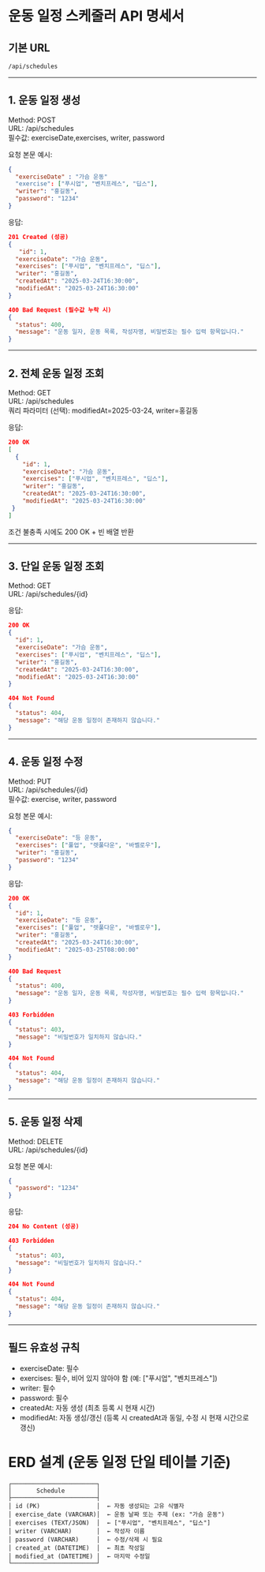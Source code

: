 # 운동 일정 스케줄러 API 명세서

## 기본 URL
```bash
/api/schedules
```
---

## 1️. 운동 일정 생성

Method: POST  
URL: /api/schedules  
필수값: exerciseDate,exercises, writer, password

요청 본문 예시:
```json
{
  "exerciseDate" : "가슴 운동"
  "exercise": ["푸시업", "벤치프레스", "딥스"],
  "writer": "홍길동",
  "password": "1234"
}
```
응답:
```json
201 Created (성공)
{
   "id": 1,
  "exerciseDate": "가슴 운동",
  "exercises": ["푸시업", "벤치프레스", "딥스"],
  "writer": "홍길동",
  "createdAt": "2025-03-24T16:30:00",
  "modifiedAt": "2025-03-24T16:30:00"
}
```
```json
400 Bad Request (필수값 누락 시)
{
  "status": 400,
  "message": "운동 일자, 운동 목록, 작성자명, 비밀번호는 필수 입력 항목입니다."
}
```
---

## 2️. 전체 운동 일정 조회

Method: GET  
URL: /api/schedules  
쿼리 파라미터 (선택): modifiedAt=2025-03-24, writer=홍길동

응답:
```json
200 OK
[
  {
    "id": 1,
    "exerciseDate": "가슴 운동",
    "exercises": ["푸시업", "벤치프레스", "딥스"],
    "writer": "홍길동",
    "createdAt": "2025-03-24T16:30:00",
    "modifiedAt": "2025-03-24T16:30:00"
 }
]
```
조건 불충족 시에도 200 OK + 빈 배열 반환

---

## 3️. 단일 운동 일정 조회

Method: GET  
URL: /api/schedules/{id}

응답:
``` json
200 OK
{
  "id": 1,
  "exerciseDate": "가슴 운동",
  "exercises": ["푸시업", "벤치프레스", "딥스"],
  "writer": "홍길동",
  "createdAt": "2025-03-24T16:30:00",
  "modifiedAt": "2025-03-24T16:30:00"
}
```
```json
404 Not Found
{
  "status": 404,
  "message": "해당 운동 일정이 존재하지 않습니다."
}
```
---

## 4️. 운동 일정 수정

Method: PUT  
URL: /api/schedules/{id}  
필수값: exercise, writer, password

요청 본문 예시:
```json
{
  "exerciseDate": "등 운동",
  "exercises": ["풀업", "렛풀다운", "바벨로우"],
  "writer": "홍길동",
  "password": "1234"
}
```
응답:
```json
200 OK
{
  "id": 1,
  "exerciseDate": "등 운동",
  "exercises": ["풀업", "렛풀다운", "바벨로우"],
  "writer": "홍길동",
  "createdAt": "2025-03-24T16:30:00",
  "modifiedAt": "2025-03-25T08:00:00"
}
```
```json
400 Bad Request
{
  "status": 400,
  "message": "운동 일자, 운동 목록, 작성자명, 비밀번호는 필수 입력 항목입니다."
}
```
```json
403 Forbidden
{
  "status": 403,
  "message": "비밀번호가 일치하지 않습니다."
}
```
```json
404 Not Found
{
  "status": 404,
  "message": "해당 운동 일정이 존재하지 않습니다."
}
```
---

## 5️. 운동 일정 삭제

Method: DELETE  
URL: /api/schedules/{id}

요청 본문 예시:
```json
{
  "password": "1234"
}
```
응답:
```json
204 No Content (성공)
```
```json
403 Forbidden
{
  "status": 403,
  "message": "비밀번호가 일치하지 않습니다."
}
```
```json
404 Not Found
{
  "status": 404,
  "message": "해당 운동 일정이 존재하지 않습니다."
}
```
---

##  필드 유효성 규칙

- exerciseDate: 필수
- exercises: 필수, 비어 있지 않아야 함 (예: ["푸시업", "벤치프레스"])
- writer: 필수
- password: 필수
- createdAt: 자동 생성 (최초 등록 시 현재 시간)
- modifiedAt: 자동 생성/갱신 (등록 시 createdAt과 동일, 수정 시 현재 시간으로 갱신)

# ERD 설계 (운동 일정 단일 테이블 기준)
```pgsql
┌────────────────────────┐
│       Schedule         │
├────────────────────────┤
│ id (PK)                │  ← 자동 생성되는 고유 식별자
│ exercise_date (VARCHAR)│  ← 운동 날짜 또는 주제 (ex: "가슴 운동")
│ exercises (TEXT/JSON)  │  ← ["푸시업", "벤치프레스", "딥스"]
│ writer (VARCHAR)       │  ← 작성자 이름
│ password (VARCHAR)     │  ← 수정/삭제 시 필요
│ created_at (DATETIME)  │  ← 최초 작성일
│ modified_at (DATETIME) │  ← 마지막 수정일
└────────────────────────┘
```
